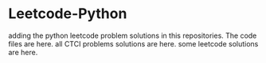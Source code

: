 # Leetcode-Python
adding the python leetcode problem solutions in this repositories. 
The code files are here.
all CTCI problems solutions are here.
some leetcode solutions are here.































































































































































































































































































































































































































































